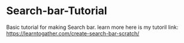 # Search-bar-Tutorial

Basic tutorial for making Search bar.
learn more here is my tutoril link: https://learntogather.com/create-search-bar-scratch/
